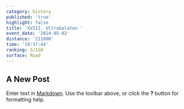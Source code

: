 ```yaml
---
category: history
published: 'true'
highlight: false
title: 'XVIII. Ultrabalaton '
event_date: '2024-05-02'
distance: '211000'
time: '19:37:44'
ranking: 3/158
surface: Road
---
```

## A New Post

Enter text in [Markdown](http://daringfireball.net/projects/markdown/). Use the toolbar above, or click the **?** button for formatting help.
